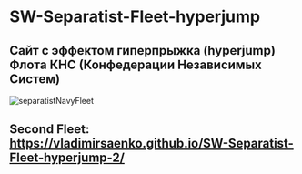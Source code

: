 # SW-Separatist-Fleet-hyperjump
 
## Сайт с эффектом  гиперпрыжка (hyperjump) Флота КНС (Конфедерации Независимых Систем)

![separatistNavyFleet](https://user-images.githubusercontent.com/56477695/138564896-b5b26584-dd9e-45d7-a7d2-739ef473716e.jpg)

## Second Fleet: https://vladimirsaenko.github.io/SW-Separatist-Fleet-hyperjump-2/
